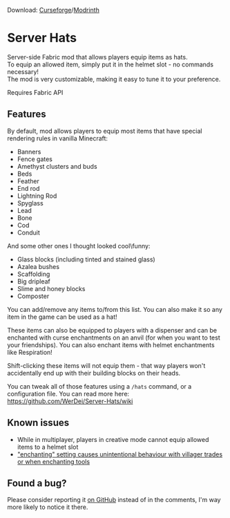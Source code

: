 Download: [Curseforge](https://www.curseforge.com/minecraft/mc-mods/server-hats)/[Modrinth](https://modrinth.com/mod/server-hats)

# Server Hats
Server-side Fabric mod that allows players equip items as hats.  
To equip an allowed item, simply put it in the helmet slot - no commands necessary!  
The mod is very customizable, making it easy to tune it to your preference.

Requires Fabric API  

## Features
By default, mod allows players to equip most items that have special rendering rules in vanilla Minecraft:
* Banners
* Fence gates
* Amethyst clusters and buds
* Beds
* Feather
* End rod
* Lightning Rod
* Spyglass
* Lead
* Bone
* Cod
* Conduit

And some other ones I thought looked cool\funny:
* Glass blocks (including tinted and stained glass)
* Azalea bushes
* Scaffolding
* Big dripleaf
* Slime and honey blocks
* Composter

You can add/remove any items to/from this list. You can also make it so any item in the game can be used as a hat!

These items can also be equipped to players with a dispenser and can be enchanted with curse enchantments on an anvil (for when you want to test your friendships).
You can also enchant items with helmet enchantments like Respiration!

Shift-clicking these items will not equip them - that way players won't accidentally end up with their building blocks on their heads.

You can tweak all of those features using a `/hats` command, or a configuration file. You can read more here:  
https://github.com/WerDei/Server-Hats/wiki

## Known issues
* While in multiplayer, players in creative mode cannot equip allowed items to a helmet slot
* ["enchanting" setting causes unintentional behaviour with villager trades or when enchanting tools](https://github.com/WerDei/Server-Hats/issues/5)

## Found a bug?
Please consider reporting it [on GitHub](https://github.com/WerDei/Server-Hats/issues) instead of in the comments, I'm way more likely to notice it there.
